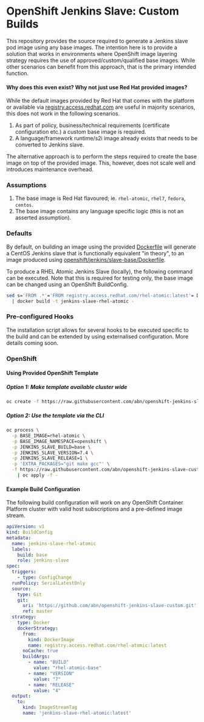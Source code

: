 # OpenShift Jenkins Slave: Custom Builds

This repository provides the source required to generate a Jenkins slave pod image using any base images. The intention here is to provide a solution that works in environments where OpenShift image layering strategy requires the use of approved/custom/qualified base images. While other scenarios can benefit from this approach, that is the primary intended function.

#### Why does this even exist? Why not just use Red Hat provided images?
While the default images provided by Red Hat that comes with the platform or available via [registry.access.redhat.com](https://registry.access.redhat.com) are useful in majority scenarios, this does not work in the following scenarios.

1. As part of policy, business/technical requirements (certificate configuration etc.) a custom base image is required.
2. A language/framework runtime/s2i image already exists that needs to be converted to Jenkins slave.

The alternative approach is to perform the steps required to create the base image on top of the provided image. This, however, does not scale well and introduces maintenance overhead.

### Assumptions
1. The base image is Red Hat flavoured; ie. `rhel-atomic`, `rhel7`, `fedora`, `centos`.
2. The base image contains any language specific logic (this is not an asserted assumption).

### Defaults
By default, on building an image using the provided [Dockerfile](Dockerfile) will generate a CentOS Jenkins slave that is functionally equivalent "in theory", to an image produced using [openshift/jenkins/slave-base/Dockerfile](https://github.com/openshift/jenkins/blob/master/slave-base/Dockerfile).

To produce a RHEL Atomic Jenkins Slave (locally), the following command can be executed. Note that this is required for testing only, the base image can be changed using an OpenShift BuildConfig.
```sh
sed s='FROM .*'='FROM registry.access.redhat.com/rhel-atomic:latest'= Dockerfile \
  | docker build -t jenkins-slave-rhel-atomic -
```
### Pre-configured Hooks
The installation script allows for several hooks to be executed specific to the build and can be extended by using externalised configuration. More details coming soon.

### OpenShift
#### Using Provided OpenShift Template
##### Option 1: Make template available cluster wide
```sh
oc create -f https://raw.githubusercontent.com/abn/openshift-jenkins-slave-custom/master/openshift/template.yml
```

##### Option 2: Use the template via the CLI
```sh
oc process \
  -p BASE_IMAGE=rhel-atomic \
  -p BASE_IMAGE_NAMESPACE=openshift \
  -p JENKINS_SLAVE_BUILD=base \
  -p JENKINS_SLAVE_VERSION=7.4 \
  -p JENKINS_SLAVE_RELEASE=1 \
  -p 'EXTRA_PACKAGES="git make gcc"' \
  -f https://raw.githubusercontent.com/abn/openshift-jenkins-slave-custom/master/openshift/template.yml \
    | oc apply -f -
```
#### Example Build Configuration
The following build configuration will work on any OpenShift Container Platform cluster with valid host subscriptions and a pre-defined image stream.

```yaml
apiVersion: v1
kind: BuildConfig
metadata:
  name: jenkins-slave-rhel-atomic
  labels:
    build: base
    role: jenkins-slave
spec:
  triggers:
    - type: ConfigChange
  runPolicy: SerialLatestOnly
  source:
    type: Git
    git:
      uri: 'https://github.com/abn/openshift-jenkins-slave-custom.git'
      ref: master
  strategy:
    type: Docker
    dockerStrategy:
      from:
        kind: DockerImage
        name: registry.access.redhat.com/rhel-atomic:latest
      noCache: true
      buildArgs:
        - name: "BUILD"
          value: "rhel-atomic-base"
        - name: "VERSION"
          value: "7"
        - name: "RELEASE"
          value: "4"
  output:
    to:
      kind: ImageStreamTag
      name: 'jenkins-slave-rhel-atomic:latest'
```
